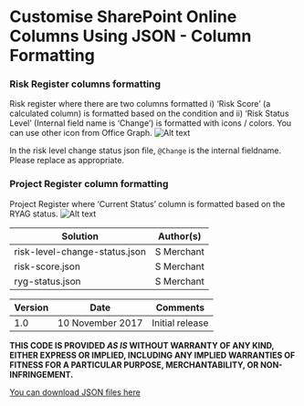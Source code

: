 # Customise SharePoint Online Columns Using JSON - Column Formatting

### Risk Register columns formatting
Risk register where there are two columns formatted i) ‘Risk Score’ (a calculated column) is formatted based on the condition and ii) ‘Risk Status Level’ (Internal field name is ‘Change’) is formatted with icons / colors. You can use other icon from Office Graph.
![Alt text](https://github.com/sohailmerchant/spo-columnformatting/blob/master/project%20management/risk%20register%20modern.png)

In the risk level change status json file, `@Change` is the internal fieldname. Please replace as appropriate.

### Project Register column formatting
Project Register where ‘Current Status’ column is formatted based on the RYAG status.
![Alt text](https://github.com/sohailmerchant/spo-columnformatting/blob/master/project%20management/project%20register.png)

<table>
<thead>
<tr>
<th>Solution</th>
<th>Author(s)</th>
</tr>
</thead>
<tbody>
<tr>
<td>risk-level-change-status.json</td>
<td>S Merchant</td>
</tr>
  <tr>
<td>risk-score.json</td>
<td>S Merchant</td>
</tr>
    <tr>
<td>ryg-status.json</td>
<td>S Merchant</td>
</tr>
  </tbody></table>
<table>
<thead>
<tr>
<th>Version</th>
<th>Date</th>
<th>Comments</th>
</tr>
</thead>
<tbody>
<tr>
<td>1.0</td>
<td>10 November 2017</td>
<td>Initial release</td>
</tr></tbody></table>

<p><strong>THIS CODE IS PROVIDED <em>AS IS</em> WITHOUT WARRANTY OF ANY KIND, EITHER EXPRESS OR IMPLIED, INCLUDING ANY IMPLIED WARRANTIES OF FITNESS FOR A PARTICULAR PURPOSE, MERCHANTABILITY, OR NON-INFRINGEMENT.</strong></p>

[You can download JSON files here](https://github.com/sohailmerchant/spo-columnformatting/tree/master/project%20management)
